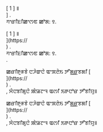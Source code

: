[ 1 ] ꯫<br host>] .<br action>ꯚꯦꯔꯤꯐꯤꯀꯦꯁꯟ ꯀꯣꯗ: ꯱.<br code>

[ 1 ] ꯫<br host>](https://<br host>) .<br action>ꯚꯦꯔꯤꯐꯤꯀꯦꯁꯟ ꯀꯣꯗ: ꯱.<br code>.

ꯀꯔꯤꯒꯨꯝꯕꯥ ꯅꯍꯥꯛꯅꯥ ꯑꯦꯞꯂꯥꯏ ꯇꯧꯗ꯭ꯔꯕꯗꯤ [<br host>](https://<br host>) .<br action>, ꯆꯥꯅꯕꯤꯗꯨꯅꯥ ꯄꯥꯎꯖꯦꯜ ꯑꯁꯤ ꯏꯒꯅꯣꯔ ꯇꯧꯕꯤꯌꯨ꯫

ꯀꯔꯤꯒꯨꯝꯕꯥ ꯅꯍꯥꯛꯅꯥ ꯑꯦꯞꯂꯥꯏ ꯇꯧꯗ꯭ꯔꯕꯗꯤ [<br host>](https://<br host>) .<br action>, ꯆꯥꯅꯕꯤꯗꯨꯅꯥ ꯄꯥꯎꯖꯦꯜ ꯑꯁꯤ ꯏꯒꯅꯣꯔ ꯇꯧꯕꯤꯌꯨ꯫
